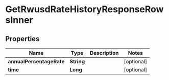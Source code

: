 

# GetRwusdRateHistoryResponseRowsInner


## Properties

| Name | Type | Description | Notes |
|------------ | ------------- | ------------- | -------------|
|**annualPercentageRate** | **String** |  |  [optional] |
|**time** | **Long** |  |  [optional] |



